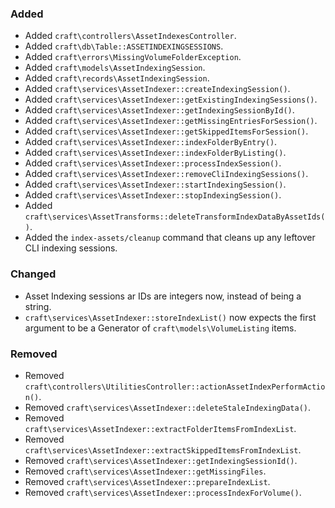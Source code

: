 ### Added
- Added `craft\controllers\AssetIndexesController`.
- Added `craft\db\Table::ASSETINDEXINGSESSIONS`.
- Added `craft\errors\MissingVolumeFolderException`.
- Added `craft\models\AssetIndexingSession`.
- Added `craft\records\AssetIndexingSession`.
- Added `craft\services\AssetIndexer::createIndexingSession()`.
- Added `craft\services\AssetIndexer::getExistingIndexingSessions()`.
- Added `craft\services\AssetIndexer::getIndexingSessionById()`.
- Added `craft\services\AssetIndexer::getMissingEntriesForSession()`.
- Added `craft\services\AssetIndexer::getSkippedItemsForSession()`.
- Added `craft\services\AssetIndexer::indexFolderByEntry()`.
- Added `craft\services\AssetIndexer::indexFolderByListing()`.
- Added `craft\services\AssetIndexer::processIndexSession()`.
- Added `craft\services\AssetIndexer::removeCliIndexingSessions()`.
- Added `craft\services\AssetIndexer::startIndexingSession()`.
- Added `craft\services\AssetIndexer::stopIndexingSession()`.
- Added `craft\services\AssetTransforms::deleteTransformIndexDataByAssetIds()`.
- Added the `index-assets/cleanup` command that cleans up any leftover CLI indexing sessions.

### Changed
- Asset Indexing sessions ar IDs are integers now, instead of being a string.
- `craft\services\AssetIndexer::storeIndexList()` now expects the first argument to be a Generator of `craft\models\VolumeListing` items.

### Removed
- Removed `craft\controllers\UtilitiesController::actionAssetIndexPerformAction()`.
- Removed `craft\services\AssetIndexer::deleteStaleIndexingData()`.
- Removed `craft\services\AssetIndexer::extractFolderItemsFromIndexList`.
- Removed `craft\services\AssetIndexer::extractSkippedItemsFromIndexList`.
- Removed `craft\services\AssetIndexer::getIndexingSessionId()`.
- Removed `craft\services\AssetIndexer::getMissingFiles`.
- Removed `craft\services\AssetIndexer::prepareIndexList`.
- Removed `craft\services\AssetIndexer::processIndexForVolume()`.
